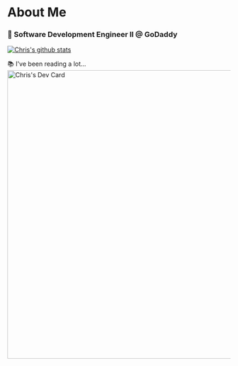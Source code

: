 # About Me 

### 🔭  Software Development Engineer II @ GoDaddy

[![Chris's github stats](https://github-readme-stats.vercel.app/api?username=cxs7700&count_private=true&show_icons=true&theme=blueberry)](https://github.com/anuraghazra/github-readme-stats)

<table>
<tr>
  <tc valign="center">
    <div>📚 I've been reading a lot...</div>
  <tc>
  <a href="https://app.daily.dev/chris6to4"><img src="https://api.daily.dev/devcards/v2/BiY1kl5wjb5xmISQLTtPt.png?type=wide&r=un6" width="652" alt="Chris's Dev Card"/></a>
  </td>
</tr>
</table>

<!--
**cxs7700/cxs7700** is a ✨ _special_ ✨ repository because its `README.md` (this file) appears on your GitHub profile.

Here are some ideas to get you started:

- 🔭 I’m currently working on ...
- 🌱 I’m currently learning ...
- 👯 I’m looking to collaborate on ...
- 🤔 I’m looking for help with ...
- 💬 Ask me about ...
- 📫 How to reach me: ...
- 😄 Pronouns: ...
- ⚡ Fun fact: ...
-->
